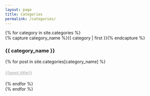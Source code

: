 ```yaml
---
layout: page
title: Categories
permalink: /categories/
---
```


<div>
{% for category in site.categories %}
  <div class="archive-group">
    {% capture category_name %}{{ category | first }}{% endcapture %}
    <div id="#{{ category_name | slugize }}"></div>
    <p></p>
    <h3 class="category-head">{{ category_name }}</h3>
    <a name="{{ category_name | slugize }}"></a>
    {% for post in site.categories[category_name] %}
    <article class="archive-item">
      <h4><a href="{{ post.url }}" style="color:#BEBEBE">{{post.title}}</a></h4>
    </article>
    {% endfor %}
  </div>
{% endfor %}
</div>